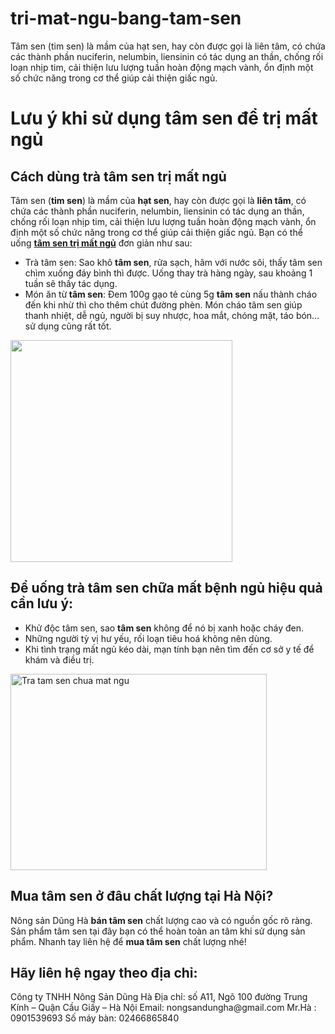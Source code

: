 # tri-mat-ngu-bang-tam-sen
Tâm sen (tim sen) là mầm của hạt sen, hay còn được gọi là liên tâm, có chứa các thành phần nuciferin, nelumbin, liensinin có tác dụng an thần, chống rối loạn nhịp tim, cải thiện lưu lượng tuần hoàn động mạch vành, ổn định một số chức năng trong cơ thể giúp cải thiện giấc ngủ.
<h1>Lưu ý khi sử dụng tâm sen để trị mất ngủ</h1>
<h2><strong>Cách dùng trà tâm sen trị mất ngủ</strong></h2>
Tâm sen (<strong>tim sen</strong>) là mầm của <strong>hạt sen</strong>, hay còn được gọi là <strong>liên tâm</strong>, có chứa các thành phần nuciferin, nelumbin, liensinin có tác dụng an thần, chống rối loạn nhịp tim, cải thiện lưu lượng tuần hoàn động mạch vành, ổn định một số chức năng trong cơ thể giúp cải thiện giấc ngủ. Bạn có thể uống <a href="http://thucphamtuoisong.info/kham-pha-3-loai-tra-chua-mat-ngu-an-toan-va-hieu-qua-nhat/"><strong>tâm sen trị mất ngủ</strong></a> đơn giản như sau:
<ul>
 	<li>Trà tâm sen: Sao khô <strong>tâm sen</strong>, rửa sạch, hãm với nước sôi, thấy tâm sen chìm xuống đáy bình thì được. Uống thay trà hàng ngày, sau khoảng 1 tuần sẽ thấy tác dụng.</li>
 	<li>Món ăn từ<strong> tâm sen</strong>: Đem 100g gạo tẻ cùng 5g <strong>tâm sen</strong> nấu thành cháo đến khi nhừ thì cho thêm chút đường phèn. Món cháo tâm sen giúp thanh nhiệt, dễ ngủ, người bị suy nhược, hoa mắt, chóng mặt, táo bón… sử dụng cũng rất tốt.</li>
</ul>
<img class="alignnone  wp-image-107" src="http://thucphamtuoisong.info/wp-content/uploads/2018/08/tam-sen-giam-mo-mau-300x300.jpg" alt="" width="355" height="355" />
<h2><strong>Để uống trà tâm sen chữa mất bệnh ngủ hiệu quả cần lưu ý:</strong></h2>
<ul>
 	<li>Khử độc tâm sen, sao <strong>tâm sen</strong> không để nó bị xanh hoặc cháy đen.</li>
 	<li>Những người tỳ vị hư yếu, rối loạn tiêu hoá không nên dùng.</li>
 	<li>Khi tình trạng mất ngủ kéo dài, mạn tính bạn nên tìm đến cơ sở y tế để khám và điều trị.</li>
</ul>
<img class="alignnone  wp-image-101" src="http://thucphamtuoisong.info/wp-content/uploads/2018/08/tra-tam-sen-chua-mat-ngu-300x230.jpg" alt="Tra tam sen chua mat ngu" width="410" height="314" />
<h2><strong>Mua tâm sen ở đâu chất lượng tại Hà Nội?</strong></h2>
Nông sản Dũng Hà <strong>bán tâm sen</strong> chất lượng cao và có nguồn gốc rõ ràng. Sản phẩm tâm sen tại đây bạn có thể hoàn toàn an tâm khi sử dụng sản phẩm. Nhanh tay liên hệ để <strong>mua tâm sen</strong> chất lượng nhé!
<h2><strong>Hãy liên hệ ngay theo địa chỉ:</strong></h2>
Công ty TNHH Nông Sản Dũng Hà
Địa chỉ: số A11, Ngõ 100 đường Trung Kính – Quận Cầu Giấy – Hà Nội
Email: nongsandungha@gmail.com
Mr.Hà : 0901539693
Số máy bàn: 02466865840
